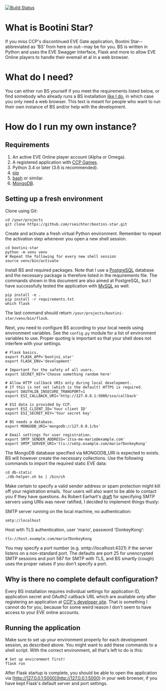 [![Build Status](https://travis-ci.org/rseichter/bootini-star.svg?branch=master)](https://travis-ci.org/rseichter/bootini-star)

# What is Bootini Star?

If you miss CCP's discontinued EVE Gate application, Bootini Star--abbreviated
as 'BS' from here on out--may be for you. BS is written in Python and uses the
EVE Swagger Interface, Flask and more to allow EVE Online players to handle
their evemail et al in a web browser.

# What do I need?

You can either run BS yourself if you meet the requirements listed below, or
find somebody who already runs a BS installation [like I
do](https://bs.willexplo.de), in which case you only need a web browser. This
text is meant for people who want to run their own instance of BS and/or help
with the development.

# How do I run my own instance?

## Requirements

1. An active EVE Online player account (Alpha or Omega).
1. A registered application with [CCP Games](https://developers.eveonline.com).
1. Python 3.4 or later (3.6 is recommended).
1. [pip](https://pypi.python.org/pypi/pip)
1. [bash](https://www.gnu.org/software/bash/) or similar.
1. [MongoDB](https://www.mongodb.com).

## Setting up a fresh environment

Clone using Git:

```shell
cd /your/projects
git clone https://github.com/rseichter/bootini-star.git
```

Create and activate a fresh virtual Python environment. Remember to repeat the
activation step whenever you open a new shell session.

```shell
cd bootini-star
python -m venv venv
# Repeat the following for every new shell session
source venv/bin/activate
```

Install BS and required packages. Note that I use a
[PostgreSQL](https://www.postgresql.org) database and the necessary package is
therefore listed in the requirements file. The commands shown in this document
are also aimed at PostgreSQL, but I have successfully tested the application
with [MySQL](https://www.mysql.com) as well.

```shell
pip install -e .
pip install -r requirements.txt
which flask
```

The last command should return ```/your/projects/bootini-star/venv/bin/flask```.

Next, you need to configure BS according to your local needs using environment
variables. See the ```config.py``` module for a list of environment variables to
use.  Proper quoting is important so that your shell does not interfere with
your settings.

```shell
# Flask basics.
export FLASK_APP='bootini_star'
export FLASK_ENV='development'

# Important for the safety of all users.
export SECRET_KEY='Choose something random here'

# Allow HTTP callback URIs only during local development.
# If this is not set (which is the default) HTTPS is required.
export OAUTHLIB_INSECURE_TRANSPORT=1
export ESI_CALLBACK_URI='http://127.0.0.1:5000/sso/callback'

# ESI data is provided by CCP.
export ESI_CLIENT_ID='Your client ID'
export ESI_SECRET_KEY='Your secret key'

# BS needs a database.
export MONGODB_URI='mongodb://127.0.0.1/bs'

# Email settings for user registration.
export SMTP_SENDER_ADDRESS='itsa-me-mario@example.com'
export SMTP_SERVER_URI='tls://smtp.example.com/mario?DonkeyKong'
```

The MongoDB database specified via MONGODB_URI is expected to exists. BS will
however create the necessary collections. Use the following commands to import
the required static EVE data:

```shell
cd db-static
./db-helper.sh bs | /bin/sh
```


Make certain to specify a valid sender address or spam protection might kill off
your registration emails. Your users will also want to be able to contact you if
they have questions. As Robert Earhart's
[draft](https://tools.ietf.org/html/draft-earhart-url-smtp-00) for specifying
SMTP servers using URIs was never ratified, I decided to implement things
thusly:

SMTP server running on the local machine, no authentication:

```
smtp://localhost
```

Host with TLS authentication, user 'mario', password 'DonkeyKong':

```
tls://host.example.com/mario?DonkeyKong
```

You may specify a port number (e.g. smtp://localhost:4321) if the server listens
on a non-standard port. The defaults are port 25 for unencrypted SMTP sessions
and port 587 for SMTP with TLS, and BS smartly (cough) uses the proper values if
you don't specify a port.

## Why is there no complete default configuration?

Every BS installation requires individual settings for application ID,
application secret and OAuth2 callback URL which are available only after
registering an application at [CCP's developer
site](https://developers.eveonline.com). That is something I cannot do for you,
because for some weird reason I don't seem to have access to your EVE online
accounts.

## Running the application

Make sure to set up your environment properly for each development session, as
described above. You might want to add these commands to a shell script. With
the correct environment, all that's left to do is this:

```shell
# Set up environment first!
flask run
```

After Flask startup is complete, you should be able to open the application via
[http://127.0.0.1:5000](http://127.0.0.1:5000) in your web browser, if you have
kept Flask's default server and port settings.
